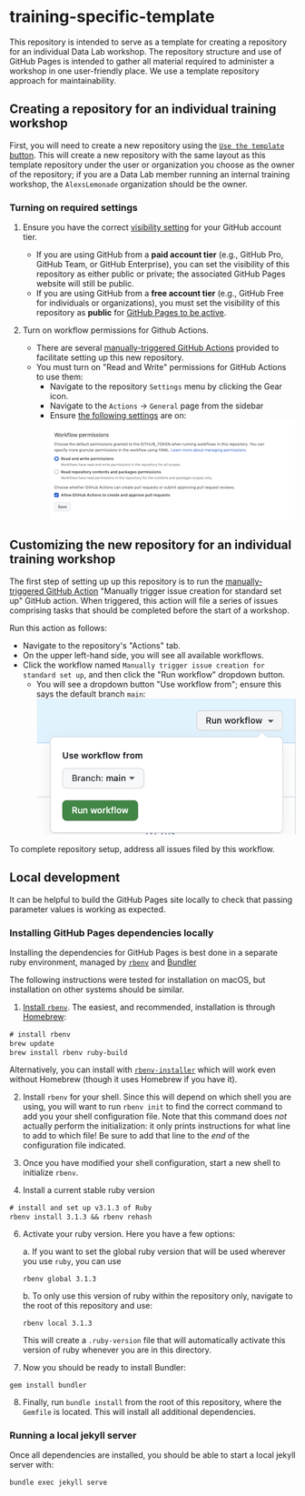# training-specific-template

This repository is intended to serve as a template for creating a repository for an individual Data Lab workshop.
The repository structure and use of GitHub Pages is intended to gather all material required to administer a workshop in one user-friendly place.
We use a template repository approach for maintainability.

## Creating a repository for an individual training workshop

First, you will need to create a new repository using the [`Use the template` button](https://help.github.com/en/github/creating-cloning-and-archiving-repositories/creating-a-repository-from-a-template).
This will create a new repository with the same layout as this template repository under the user or organization you choose as the owner of the repository; if you are a Data Lab member running an internal training workshop, the `AlexsLemonade` organization should be the owner.

### Turning on required settings


1. Ensure you have the correct [visibility setting](https://docs.github.com/en/repositories/managing-your-repositorys-settings-and-features/managing-repository-settings/setting-repository-visibility) for your GitHub account tier.
    * If you are using GitHub from a **paid account tier** (e.g., GitHub Pro, GitHub Team, or GitHub Enterprise), you can set the visibility of this repository as either public or private; the associated GitHub Pages website will still be public.
    * If you are using GitHub from a **free account tier** (e.g., GitHub Free for individuals or organizations), you must set the visibility of this repository as **public** for [GitHub Pages to be active](https://docs.github.com/en/pages/getting-started-with-github-pages/about-github-pages).

2. Turn on workflow permissions for Github Actions.
    * There are several [manually-triggered GitHub Actions](https://docs.github.com/en/actions/using-workflows/manually-running-a-workflow) provided to facilitate setting up this new repository.
    * You must turn on "Read and Write" permissions for GitHub Actions to use them:
      * Navigate to the repository `Settings` menu by clicking the Gear icon.
      * Navigate to the `Actions` -> `General` page from the sidebar
      * Ensure [the following settings](https://docs.github.com/en/repositories/managing-your-repositorys-settings-and-features/enabling-features-for-your-repository/managing-github-actions-settings-for-a-repository#configuring-the-default-github_token-permissions) are on:
      ![Workflow permissions settings to turn on](./images/workflow-permissions.png)




## Customizing the new repository for an individual training workshop

The first step of setting up up this repository is to run the [manually-triggered GitHub Action](https://docs.github.com/en/actions/using-workflows/manually-running-a-workflow) "Manually trigger issue creation for standard set up" GitHub action.
When triggered, this action will file a series of issues comprising tasks that should be completed before the start of a workshop.

Run this action as follows:

* Navigate to the repository's "Actions" tab.
* On the upper left-hand side, you will see all available workflows.
* Click the workflow named `Manually trigger issue creation for standard set up`, and then click the "Run workflow" dropdown button.
  * You will see a dropdown button "Use workflow from"; ensure this says the default branch `main`:
  ![Run workflow from main branch](./images/run-workflow-from-main.png)

To complete repository setup, address all issues filed by this workflow.

## Local development

It can be helpful to build the GitHub Pages site locally to check that passing parameter values is working as expected.

### Installing GitHub Pages dependencies locally

Installing the dependencies for GitHub Pages is best done in a separate ruby environment, managed by [`rbenv`](https://github.com/rbenv/) and [Bundler](https://bundler.io)

The following instructions were tested for installation on macOS, but installation on other systems should be similar.

1. [Install `rbenv`](https://github.com/rbenv/rbenv#installation).
The easiest, and recommended, installation is through [Homebrew](https://brew.sh/):
```
# install rbenv
brew update
brew install rbenv ruby-build
```
Alternatively, you can install with [`rbenv-installer`](https://github.com/rbenv/rbenv-installer#rbenv-installer) which will work even without Homebrew (though it uses Homebrew if you have it).

2. Install `rbenv` for your shell.
Since this will depend on which shell you are using, you will want to run `rbenv init` to find the correct command to add you your shell configuration file.
Note that this command does _not_ actually perform the initialization: it only prints instructions for what line to add to which file!
Be sure to add that line to the _end_ of the configuration file indicated.

4. Once you have modified your shell configuration, start a new shell to initialize `rbenv`.

5. Install a current stable ruby version
  ```
  # install and set up v3.1.3 of Ruby
  rbenv install 3.1.3 && rbenv rehash
  ```

6. Activate your ruby version. Here you have a few options:

   a. If you want to set the global ruby version that will be used wherever you use `ruby`, you can use
   ```
   rbenv global 3.1.3
   ```

   b. To only use this version of ruby within the repository only, navigate to the root of this repository and use:
   ```
   rbenv local 3.1.3
   ```
   This will create a `.ruby-version` file that will automatically activate this version of ruby whenever you are in this directory.

7. Now you should be ready to install Bundler:
```
gem install bundler
```

8. Finally, run `bundle install` from the root of this repository, where the `Gemfile` is located.
This will install all additional dependencies.

### Running a local jekyll server

Once all dependencies are installed, you should be able to start a local jekyll server with:

```
bundle exec jekyll serve
```

